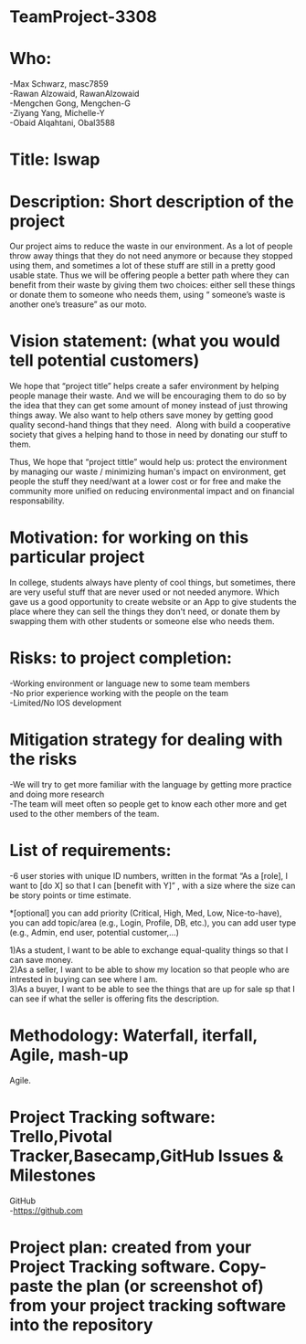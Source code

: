 # TeamProject-3308

# Who: 

-Max Schwarz, masc7859  
-Rawan Alzowaid, RawanAlzowaid  
-Mengchen Gong, Mengchen-G  
-Ziyang Yang, Michelle-Y  
-Obaid Alqahtani, Obal3588  


# Title: Iswap

# Description: Short description of the project 

Our project aims to reduce the waste in our environment. As a lot of people throw
away things that they do not need anymore or because they stopped using them,
and sometimes a lot of these stuff are still in a pretty good usable state.
Thus we will be offering people a better path where they can benefit from their
waste by giving them two choices: either sell these things or donate them to
someone who needs them, using “ someone’s waste is another one’s treasure” as
our moto. 


# Vision statement: (what you would tell potential customers)

We hope that “project title” helps create a safer environment by helping people
manage their waste. And we will be encouraging them to do so by the idea that
they can get some amount of money instead of just throwing things away. We also
want to help others save money by getting good quality second-hand things that
they need.  Along with build a cooperative society that gives a helping hand to those in need by donating our
stuff to them.

Thus,
We hope that “project tittle” would help us: protect the environment by managing our waste / minimizing human's impact on environment,
get people the stuff they need/want at a lower cost or for free and make the community more unified on reducing environmental impact and on financial responsability.


# Motivation: for working on this particular project 

In college, students always have plenty of cool things, but sometimes, there are very useful stuff that are never used or not needed anymore. Which gave us a good opportunity to create website or an App to give students the place where they can sell the things they don't need, or donate them by swapping them with other students or someone else who needs them.


# Risks: to project completion:

-Working environment or language new to some team members  
-No prior experience working with the people on the team  
-Limited/No IOS development


# Mitigation strategy for dealing with the risks

-We will try to get more familiar with the language by getting more practice and doing more research  
-The team will meet often so people get to know each other more and get used to the other members of the team.  


# List of requirements: 
-6 user stories with unique ID numbers, written in the format “As a [role], I want to [do X] so that I can [benefit with Y]” , with a size where the size can be story points or time estimate. 

*[optional] you can add priority (Critical, High, Med, Low, Nice-to-have), you can add topic/area (e.g., Login, Profile, DB, etc.), you can add user type (e.g., Admin, end user, potential customer,…)  

1)As a student, I want to be able to exchange equal-quality things so that I can save money.  
2)As a seller, I want to be able to show my location so that people who are intrested in buying can see where I am.  
3)As a buyer, I want to be able to see the things that are up for sale sp that I can see if what the seller is offering fits the description.   

# Methodology: Waterfall, iterfall, Agile, mash-up 

Agile.

# Project Tracking software: Trello,Pivotal Tracker,Basecamp,GitHub Issues & Milestones

GitHub  
-https://github.com

# Project plan: created from your Project Tracking software. Copy-paste the plan (or screenshot of) from your project tracking software into the repository
